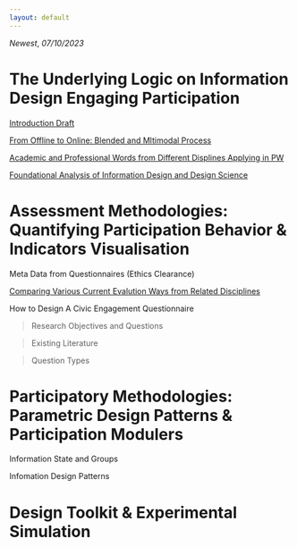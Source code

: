 ```yaml
---
layout: default
---
```


*Newest*, _07/10/2023_

# The Underlying Logic on Information Design Engaging Participation

[Introduction Draft](./another-page3.html)

[From Offline to Online: Blended and Mltimodal Process](./another-page.html)

[Academic and Professional Words from Different Displines Applying in PW](./another-page2.html)

[Foundational Analysis of Information Design and Design Science](./another-page4.html)

# Assessment Methodologies: Quantifying Participation Behavior & Indicators Visualisation

Meta Data from Questionnaires (Ethics Clearance)

[Comparing Various Current Evalution Ways from Related Disciplines](./another-page5.html)

How to Design A Civic Engagement Questionnaire

> Research Objectives and Questions

> Existing Literature

> Question Types

# Participatory Methodologies: Parametric Design Patterns & Participation Modulers

Information State and Groups

Infomation Design Patterns

# Design Toolkit & Experimental Simulation


